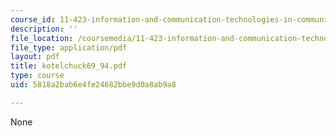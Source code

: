 ```yaml
---
course_id: 11-423-information-and-communication-technologies-in-community-development-spring-2004
description: ''
file_location: /coursemedia/11-423-information-and-communication-technologies-in-community-development-spring-2004/5818a2bab6e4fe24682bbe9d0a8ab9a8_kotelchuck69_94.pdf
file_type: application/pdf
layout: pdf
title: kotelchuck69_94.pdf
type: course
uid: 5818a2bab6e4fe24682bbe9d0a8ab9a8

---
```

None